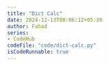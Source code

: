 ```yaml
---
title: "Dict Calc"
date: 2024-12-13T08:06:12+05:30
author: Fahad
series:
- CodeHub
codeFile: "code/dict-calc.py"
isCodeRunnable: true
---
```


